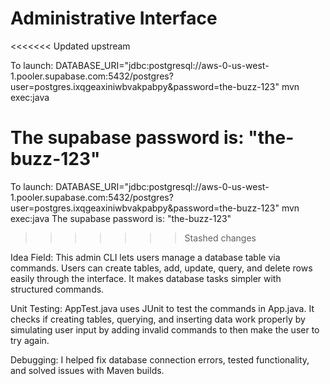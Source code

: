 # Administrative Interface
<<<<<<< Updated upstream

To launch: DATABASE_URI="jdbc:postgresql://aws-0-us-west-1.pooler.supabase.com:5432/postgres?user=postgres.ixqgeaxiniwbvakpabpy&password=the-buzz-123" mvn exec:java

The supabase password is: "the-buzz-123"
=======
To launch: DATABASE_URI="jdbc:postgresql://aws-0-us-west-1.pooler.supabase.com:5432/postgres?user=postgres.ixqgeaxiniwbvakpabpy&password=the-buzz-123" mvn exec:java
The supabase password is: "the-buzz-123"

>>>>>>> Stashed changes

Idea Field: This admin CLI lets users manage a database table via commands. Users can create tables, add, update, query, and delete rows easily through the interface. It makes database tasks simpler with structured commands.

Unit Testing: AppTest.java uses JUnit to test the commands in App.java. It checks if creating tables, querying, and inserting data work properly by simulating user input by adding invalid commands to then make the user to try again.

Debugging: I helped fix database connection errors, tested functionality, and solved issues with Maven builds.